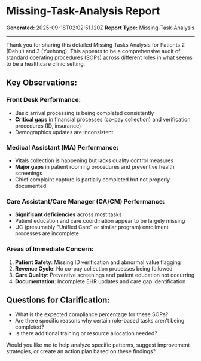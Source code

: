 # Missing-Task-Analysis Report

**Generated:** 2025-09-18T02:02:51.120Z
**Report Type:** Missing-Task-Analysis

---

Thank you for sharing this detailed Missing Tasks Analysis for Patients 2 (Dehui) and 3 (Yuehong). This appears to be a comprehensive audit of standard operating procedures (SOPs) across different roles in what seems to be a healthcare clinic setting.

## Key Observations:

### **Front Desk Performance:**
- Basic arrival processing is being completed consistently
- **Critical gaps** in financial processes (co-pay collection) and verification procedures (ID, insurance)
- Demographics updates are inconsistent

### **Medical Assistant (MA) Performance:**
- Vitals collection is happening but lacks quality control measures
- **Major gaps** in patient rooming procedures and preventive health screenings
- Chief complaint capture is partially completed but not properly documented

### **Care Assistant/Care Manager (CA/CM) Performance:**
- **Significant deficiencies** across most tasks
- Patient education and care coordination appear to be largely missing
- UC (presumably "Unified Care" or similar program) enrollment processes are incomplete

### **Areas of Immediate Concern:**
1. **Patient Safety**: Missing ID verification and abnormal value flagging
2. **Revenue Cycle**: No co-pay collection processes being followed
3. **Care Quality**: Preventive screenings and patient education not occurring
4. **Documentation**: Incomplete EHR updates and care gap identification

## Questions for Clarification:
- What is the expected compliance percentage for these SOPs?
- Are there specific reasons why certain role-based tasks aren't being completed?
- Is there additional training or resource allocation needed?

Would you like me to help analyze specific patterns, suggest improvement strategies, or create an action plan based on these findings?